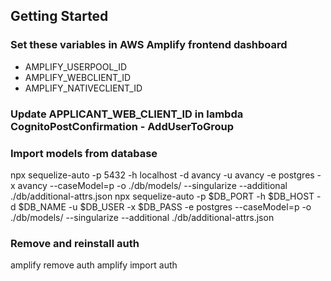 ## Getting Started

### Set these variables in AWS Amplify frontend dashboard

- AMPLIFY_USERPOOL_ID
- AMPLIFY_WEBCLIENT_ID
- AMPLIFY_NATIVECLIENT_ID

### Update APPLICANT_WEB_CLIENT_ID in lambda CognitoPostConfirmation - AddUserToGroup

### Import models from database

npx sequelize-auto -p 5432 -h localhost -d avancy -u avancy -e postgres -x avancy --caseModel=p -o ./db/models/ --singularize --additional ./db/additional-attrs.json
npx sequelize-auto -p $DB_PORT -h $DB_HOST -d $DB_NAME -u $DB_USER -x $DB_PASS -e postgres --caseModel=p -o ./db/models/ --singularize --additional ./db/additional-attrs.json

### Remove and reinstall auth

amplify remove auth
amplify import auth
